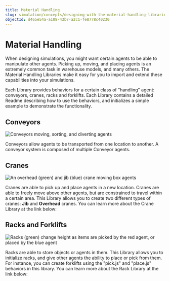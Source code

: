 ```yaml
---
title: Material Handling
slug: simulation/concepts/designing-with-the-material-handling-libraries
objectId: d465e54a-a108-43b7-a2c1-fe8778c40230
---
```


# Material Handling

When designing simulations, you might want certain agents to be able to manipulate other agents. Picking up, moving, and placing agents is an extremely common task in warehouse models, and many others. The Material Handling Libraries make it easy for you to import and extend these capabilities into your simulations.

Each Library provides behaviors for a certain class of "handling" agent: conveyors, cranes, racks and forklifts. Each Library contains a detailed Readme describing how to use the behaviors, and initializes a simple example to demonstrate the functionality.

## Conveyors

![Conveyors moving, sorting, and diverting agents](https://cdn-us1.hash.ai/site/docs/conveyors.gif)

Conveyors allow agents to be transported from one location to another. A conveyor system is composed of multiple Conveyor agents.

<Embed url="https://hash.ai/@hash/convey" caption="" />

## Cranes

![An overhead \(green\) and jib \(blue\) crane moving box agents](https://cdn-us1.hash.ai/site/docs/cranes.gif)

Cranes are able to pick up and place agents in a new location. Cranes are able to freely move above other agents, but are constrained to travel within a certain area. This Library allows you to create two different types of cranes: **Jib** and **Overhead** cranes. You can learn more about the Crane Library at the link below:

<Embed url="https://hash.ai/@hash/cranes" caption="" />

## Racks and Forklifts

![Racks \(green\) change height as items are picked by the red agent, or placed by the blue agent](https://cdn-us1.hash.ai/site/docs/racks.gif)

Racks are able to store objects or agents in them. This Library allows you to initialize racks, and give other agents the ability to place or pick from them. For instance, you can create forklifts using the "pick.js" and "place.js" behaviors in this library. You can learn more about the Rack Library at the link below:

<Embed url="https://hash.ai/@hash/racks" caption="" />

